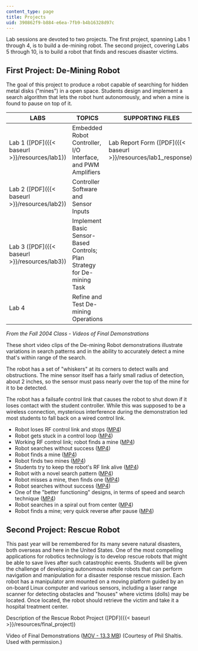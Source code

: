 ```yaml
---
content_type: page
title: Projects
uid: 390862f9-b884-e6ea-7fb9-b4b16328d97c
---
```


Lab sessions are devoted to two projects. The first project, spanning Labs 1 through 4, is to build a de-mining robot. The second project, covering Labs 5 through 10, is to build a robot that finds and rescues disaster victims.

First Project: De-Mining Robot
------------------------------

The goal of this project to produce a robot capable of searching for hidden metal disks ("mines") in a open space. Students design and implement a search algorithm that lets the robot hunt autonomously, and when a mine is found to pause on top of it.

| LABS | TOPICS | SUPPORTING FILES |
| --- | --- | --- |
| Lab 1 ([PDF]({{< baseurl >}}/resources/lab1)) | Embedded Robot Controller, I/O Interface, and PWM Amplifiers | Lab Report Form ([PDF]({{< baseurl >}}/resources/lab1_response)) |
| Lab 2 ([PDF]({{< baseurl >}}/resources/lab2)) | Controller Software and Sensor Inputs | &nbsp; |
| Lab 3 ([PDF]({{< baseurl >}}/resources/lab3)) | Implement Basic Sensor-Based Controls; Plan Strategy for De-mining Task | &nbsp; |
| Lab 4 | Refine and Test De-mining Operations |   

_From the Fall 2004 Class - Videos of Final Demonstrations_

These short video clips of the De-mining Robot demonstrations illustrate variations in search patterns and in the ability to accurately detect a mine that's within range of the search.

The robot has a set of "whiskers" at its corners to detect walls and obstructions. The mine sensor itself has a fairly small radius of detection, about 2 inches, so the sensor must pass nearly over the top of the mine for it to be detected.

The robot has a failsafe control link that causes the robot to shut down if it loses contact with the student controller. While this was supposed to be a wireless connection, mysterious interference during the demonstration led most students to fall back on a wired control link.

*   Robot loses RF control link and stops ([MP4](http://www.archive.org/download/MIT2.12F04/2.12_037-220k.mp4))
*   Robot gets stuck in a control loop ([MP4](http://www.archive.org/download/MIT2.12F04/2.12_038-220k.mp4))
*   Working RF control link; robot finds a mine ([MP4](http://www.archive.org/download/MIT2.12F04/2.12_039-220k.mp4))
*   Robot searches without success ([MP4](http://www.archive.org/download/MIT2.12F04/2.12_040-220k.mp4))
*   Robot finds a mine ([MP4](http://www.archive.org/download/MIT2.12F04/2.12_041-220k.mp4))
*   Robot finds two mines ([MP4](http://www.archive.org/download/MIT2.12F04/2.12_042-220k.mp4))
*   Students try to keep the robot's RF link alive ([MP4](http://www.archive.org/download/MIT2.12F04/2.12_043-220k.mp4))
*   Robot with a novel search pattern ([MP4](http://www.archive.org/download/MIT2.12F04/2.12_044-220k.mp4))
*   Robot misses a mine, then finds one ([MP4](http://www.archive.org/download/MIT2.12F04/2.12_045-220k.mp4))
*   Robot searches without success ([MP4](http://www.archive.org/download/MIT2.12F04/2.12_046-220k.mp4))
*   One of the "better functioning" designs, in terms of speed and search technique ([MP4](http://www.archive.org/download/MIT2.12F04/2.12_047-220k.mp4))
*   Robot searches in a spiral out from center ([MP4](http://www.archive.org/download/MIT2.12F04/2.12_048-220k.mp4))
*   Robot finds a mine; very quick reverse after pause ([MP4](http://www.archive.org/download/MIT2.12F04/2.12_049-220k.mp4))

Second Project: Rescue Robot
----------------------------

This past year will be remembered for its many severe natural disasters, both overseas and here in the United States. One of the most compelling applications for robotics technology is to develop rescue robots that might be able to save lives after such catastrophic events. Students will be given the challenge of developing autonomous mobile robots that can perform navigation and manipulation for a disaster response rescue mission. Each robot has a manipulator arm mounted on a moving platform guided by an on-board Linux computer and various sensors, including a laser range scanner for detecting obstacles and "houses" where victims (dolls) may be located. Once located, the robot should retrieve the victim and take it a hospital treatment center.

Description of the Rescue Robot Project ([PDF]({{< baseurl >}}/resources/final_project))

Video of Final Demonstrations ([MOV - 13.3 MB](/ans7870/2/2.12/f05/projects/rescue_robot.mov)) (Courtesy of Phil Shaltis. Used with permission.)